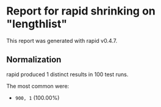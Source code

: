 # Report for rapid shrinking on "lengthlist"

This report was generated with rapid v0.4.7.

## Normalization

rapid produced 1 distinct results in 100 test runs.

The most common were:

- ``900, 1`` (100.00%)

